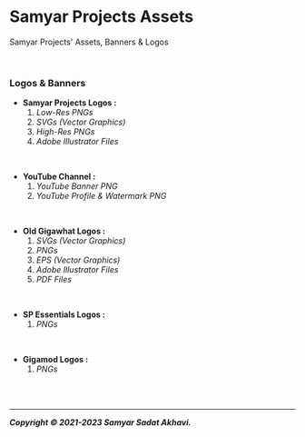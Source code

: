 # Samyar Projects Assets
Samyar Projects' Assets, Banners & Logos

<br>

### Logos & Banners
 - **Samyar Projects Logos :**
   1. *Low-Res PNGs*
   2. *SVGs (Vector Graphics)*
   3. *High-Res PNGs*
   4. *Adobe Illustrator Files*
   
<br>
   
 - **YouTube Channel :**
   1. *YouTube Banner PNG*
   2. *YouTube Profile & Watermark PNG*
   
<br>
   
 - **Old Gigawhat Logos :**
   1. *SVGs (Vector Graphics)*
   2. *PNGs*
   3. *EPS (Vector Graphics)*
   4. *Adobe Illustrator Files*
   5. *PDF Files*
   
<br>

 - **SP Essentials Logos :**
   1. *PNGs*
   
<br>

 - **Gigamod Logos :**
   1. *PNGs*
   
<br>
<br>

<hr>

***Copyright © 2021-2023 Samyar Sadat Akhavi.***
